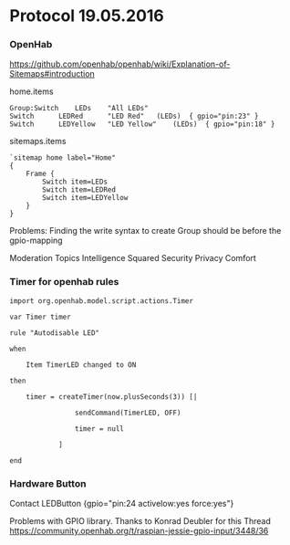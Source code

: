 # Protocol 19.05.2016

### OpenHab
https://github.com/openhab/openhab/wiki/Explanation-of-Sitemaps#introduction

home.items
```
Group:Switch	LEDs 	"All LEDs"
Switch		LEDRed		"LED Red"	(LEDs)	{ gpio="pin:23" }
Switch		LEDYellow	"LED Yellow"	(LEDs) 	{ gpio="pin:18" }
```
sitemaps.items
```
`sitemap home label="Home"
{
	Frame {
		Switch item=LEDs
		Switch item=LEDRed
		Switch item=LEDYellow		
	}
}
```
Problems:
Finding the write syntax to create
Group should be before the gpio-mapping

Moderation Topics
Intelligence Squared
Security
Privacy
Comfort

### Timer for openhab rules
```
import org.openhab.model.script.actions.Timer

var Timer timer

rule "Autodisable LED"

when

    Item TimerLED changed to ON

then

    timer = createTimer(now.plusSeconds(3)) [|

                sendCommand(TimerLED, OFF)

                timer = null

            ]

end
```

### Hardware Button

Contact LEDButton {gpio="pin:24 activelow:yes force:yes"}

Problems with GPIO library. Thanks to Konrad Deubler for this Thread
https://community.openhab.org/t/raspian-jessie-gpio-input/3448/36